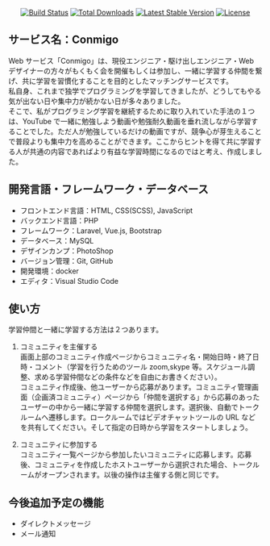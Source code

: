<p align="center">
<a href="https://travis-ci.org/laravel/framework"><img src="https://travis-ci.org/laravel/framework.svg" alt="Build Status"></a>
<a href="https://packagist.org/packages/laravel/framework"><img src="https://poser.pugx.org/laravel/framework/d/total.svg" alt="Total Downloads"></a>
<a href="https://packagist.org/packages/laravel/framework"><img src="https://poser.pugx.org/laravel/framework/v/stable.svg" alt="Latest Stable Version"></a>
<a href="https://packagist.org/packages/laravel/framework"><img src="https://poser.pugx.org/laravel/framework/license.svg" alt="License"></a>
</p>

## サービス名：Conmigo

Web サービス「Conmigo」は、現役エンジニア・駆け出しエンジニア・Web デザイナーの方々がもくもく会を開催もしくは参加し、一緒に学習する仲間を繋げ、共に学習を習慣化することを目的としたマッチングサービスです。  
私自身、これまで独学でプログラミングを学習してきましたが、どうしてもやる気が出ない日や集中力が続かない日が多々ありました。  
そこで、私がプログラミング学習を継続するために取り入れていた手法の１つは、YouTube で一緒に勉強しよう動画や勉強耐久動画を垂れ流しながら学習することでした。ただ人が勉強しているだけの動画ですが、競争心が芽生えることで普段よりも集中力を高めることができます。ここからヒントを得て共に学習する人が共通の内容であればより有益な学習時間になるのではと考え、作成しました。

## 開発言語・フレームワーク・データベース

-   フロントエンド言語：HTML, CSS(SCSS), JavaScript
-   バックエンド言語：PHP
-   フレームワーク：Laravel, Vue.js, Bootstrap
-   データベース：MySQL
-   デザインカンプ：PhotoShop
-   バージョン管理：Git, GitHub
-   開発環境：docker
-   エディタ：Visual Studio Code

## 使い方

学習仲間と一緒に学習する方法は２つあります。

1. コミュニティを主催する  
   画面上部のコミュニティ作成ページからコミュニティ名・開始日時・終了日時・コメント（学習を行うためのツール zoom,skype 等。スケジュール調整、求める学習仲間などの条件などを自由にお書きください）。  
   コミュニティ作成後、他ユーザーから応募があります。コミュニティ管理画面（企画済コミュニティ）ページから「仲間を選択する」から応募のあったユーザーの中から一緒に学習する仲間を選択します。選択後、自動でトークルームへ遷移します。ロークルームではビデオチャットツールの URL などを共有してください。そして指定の日時から学習をスタートしましょう。

2. コミュニティに参加する  
   コミュニティ一覧ページから参加したいコミュニティに応募します。応募後、コミュニティを作成したホストユーザーから選択された場合、トークルームがオープンされます。以後の操作は主催する側と同じです。

## 今後追加予定の機能

-   ダイレクトメッセージ
-   メール通知
